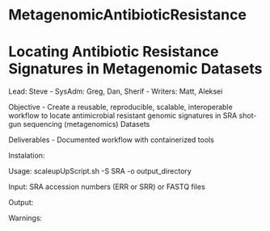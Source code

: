 # MetagenomicAntibioticResistance

# Locating Antibiotic Resistance Signatures in Metagenomic Datasets
Lead: Steve - SysAdm: Greg, Dan, Sherif - Writers: Matt, Aleksei

Objective - Create a reusable, reproducible, scalable, interoperable workflow 
to locate antimicrobial resistant genomic signatures in SRA shot-gun sequencing (metagenomics) Datasets

Deliverables - Documented workflow with containerized tools


Instalation:


Usage:
scaleupUpScript.sh <options> -S SRA -o output_directory

Input:
SRA accession numbers (ERR or SRR)
or
FASTQ files

Output:


Warnings:

